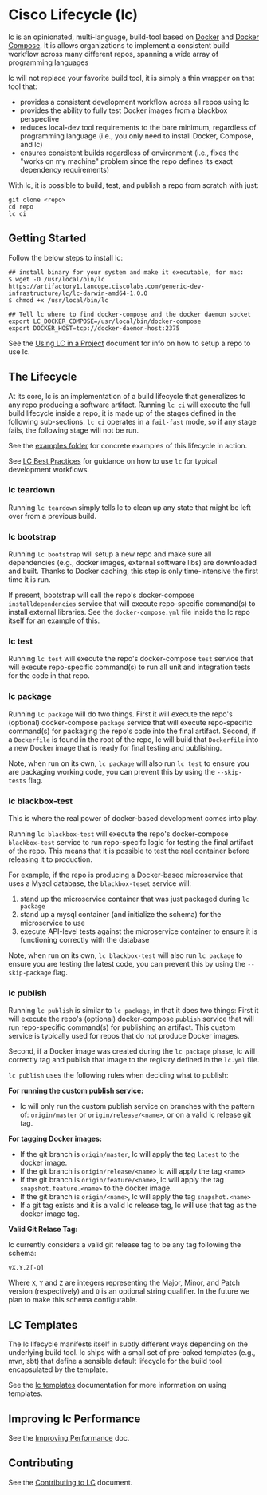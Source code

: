 # Cisco Lifecycle (lc)

lc is an opinionated, multi-language, build-tool based on
[Docker](https://github.com/docker/docker) and [Docker
Compose](https://github.com/docker/compose). It is allows organizations to
implement a consistent build workflow across many different repos, spanning a
wide array of programming languages

lc will not replace your favorite build tool, it is simply a thin wrapper on that
tool that:

- provides a consistent development workflow across all repos using lc
- provides the ability to fully test Docker images from a blackbox perspective
- reduces local-dev tool requirements to the bare minimum, regardless of programming
language (i.e., you only need to install Docker, Compose, and lc)
- ensures consistent builds regardless of environment (i.e., fixes the "works on
my machine" problem since the repo defines its exact dependency requirements)

With lc, it is possible to build, test, and publish a repo from scratch with just:

```
git clone <repo>
cd repo
lc ci
```

## Getting Started

Follow the below steps to install lc:

```
## install binary for your system and make it executable, for mac:
$ wget -O /usr/local/bin/lc https://artifactory1.lancope.ciscolabs.com/generic-dev-infrastructure/lc/lc-darwin-amd64-1.0.0
$ chmod +x /usr/local/bin/lc

## Tell lc where to find docker-compose and the docker daemon socket
export LC_DOCKER_COMPOSE=/usr/local/bin/docker-compose
export DOCKER_HOST=tcp://docker-daemon-host:2375

```

See the [Using LC in a Project](docs/configuringlcrepo.md) document for
info on how to setup a repo to use lc.

## The Lifecycle
At its core, lc is an implementation of a build lifecycle that generalizes to
any repo producing a software artifact. Running `lc ci` will execute the
full build lifecycle inside a repo, it is made up of the stages defined in the
following sub-sections. `lc ci` operates in a `fail-fast` mode, so if any stage
fails, the following stage will not be run.

See the [examples folder](./examples/README.md) for concrete examples of this
lifecycle in action.

See [LC Best Practices](docs/bestpractices.md) for guidance on how to use `lc`
for typical development workflows.

### lc teardown
Running `lc teardown` simply tells lc to clean up any state that might be left
over from a previous build.

### lc bootstrap
Running `lc bootstrap` will setup a new repo and make sure all dependencies
(e.g., docker images, external software libs) are downloaded and built. Thanks
to Docker caching, this step is only time-intensive the first time it is run.

If present, bootstrap will call the repo's docker-compose `installdependencies`
service that will execute repo-specific command(s) to install external
libraries. See the `docker-compose.yml` file inside the lc repo itself for an
example of this.

### lc test
Running `lc test` will execute the repo's docker-compose `test` service that will
execute repo-specific command(s) to run all unit and integration tests for the
code in that repo.

### lc package

Running `lc package` will do two things. First it will execute the repo's (optional)
docker-compose `package` service that will execute repo-specific command(s) for packaging
the repo's code into the final artifact. Second, if a `Dockerfile` is found in
the root of the repo, lc will build that `Dockerfile` into a new Docker image that
is ready for final testing and publishing.

Note, when run on its own, `lc package` will also run `lc test` to
ensure you are packaging working code, you can prevent this by using the
`--skip-tests` flag.

### lc blackbox-test
This is where the real power of docker-based development comes into play.

Running `lc blackbox-test` will execute the repo's docker-compose
`blackbox-test` service to run repo-specifc logic for testing the final
artifact of the repo. This means that it is possible to test the real container
before releasing it to production.

For example, if the repo is producing a Docker-based microservice that uses a Mysql
database, the `blackbox-teset` service will:

1. stand up the microservice container that was just packaged during `lc package`
1. stand up a mysql container (and initialize the schema) for the microservice to use
1. execute API-level tests against the microservice container to ensure it is
functioning correctly with the database

Note, when run on its own, `lc blackbox-test` will also run `lc package` to
ensure you  are testing the latest code, you can prevent this by using the
`--skip-package` flag.

### lc publish
Running `lc publish` is similar to `lc package`, in that it does two things:
First it will execute the repo's (optional) docker-compose `publish` service
that will run repo-specific command(s) for publishing an artifact. This custom
service is typically used for repos that do not produce Docker images.

Second, if a Docker image was created during the `lc package` phase, lc will
correctly tag and publish that image to the registry defined in the `lc.yml`
file.

`lc publish` uses the following rules when deciding what to publish:

**For running the custom publish service:**

- lc will only run the custom publish service on branches with the pattern of:
`origin/master` or `origin/release/<name>`, or on a valid lc release git tag.

**For tagging Docker images:**

- If the git branch is `origin/master`, lc will apply the tag `latest` to the
docker image.
- If the git branch is `origin/release/<name>` lc will apply the tag `<name>`
- If the git branch is `origin/feature/<name>`, lc will apply the tag
`snapshot.feature.<name>` to the docker image.
- If the git branch is `origin/<name>`, lc will apply the tag `snapshot.<name>`
- If a git tag exists and it is a valid lc release tag, lc will use that tag as
the docker image tag.

**Valid Git Relase Tag:**

lc currently considers a valid git release tag to be any tag following the
schema:

`vX.Y.Z[-Q]`

Where `X`, `Y` and `Z` are integers representing the Major, Minor, and Patch
version (respectively) and `Q` is an optional string qualifier. In the future we
plan to make this schema configurable.

## LC Templates

The lc lifecycle manifests itself in subtly different ways depending on the
underlying build tool. lc ships with a small set of pre-baked templates (e.g.,
mvn, sbt) that define a sensible default lifecycle for the build tool
encapsulated by the template.

See the [lc templates](./docs/templates.md) documentation for more information
on using templates.

## Improving lc Performance

See the [Improving Performance](docs/improving-performance.md) doc.

## Contributing

See the [Contributing to LC](docs/contributing.md) document.
